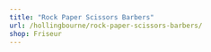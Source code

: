 ```yaml
---
title: "Rock Paper Scissors Barbers"
url: /hollingbourne/rock-paper-scissors-barbers/
shop: Friseur
---
```

